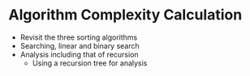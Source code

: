 # Algorithm Complexity Calculation
  * Revisit the three sorting algorithms
  * Searching, linear and binary search
  * Analysis including that of recursion
    * Using a recursion tree for analysis
